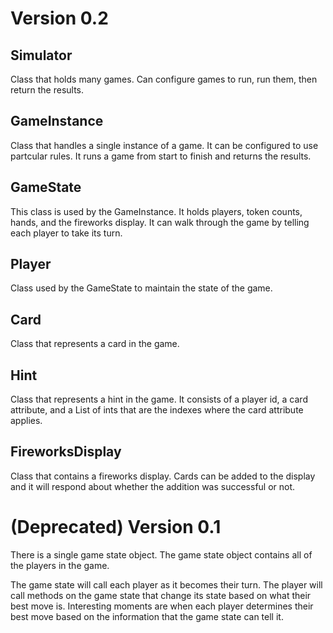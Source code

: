 # Version 0.2
## Simulator

Class that holds many games. Can configure games to run, run them, then return the results.

## GameInstance

Class that handles a single instance of a game. It can be configured to use partcular rules. It runs a game from start to finish and returns the results.

## GameState

This class is used by the GameInstance. It holds players, token counts, hands, and the fireworks display. It can walk through the game by telling each player to take its turn.

## Player

Class used by the GameState to maintain the state of the game.

## Card

Class that represents a card in the game.

## Hint

Class that represents a hint in the game. It consists of a player id, a card attribute, and a List of ints that are the indexes where the card attribute applies.

## FireworksDisplay

Class that contains a fireworks display. Cards can be added to the display and it will respond about whether the addition was successful or not.

# (Deprecated) Version 0.1

There is a single game state object. The game state object contains all of the players in the game.

The game state will call each player as it becomes their turn. The player will call methods on the
game state that change its state based on what their best move is. Interesting moments are when
each player determines their best move based on the information that the game state can tell it.
